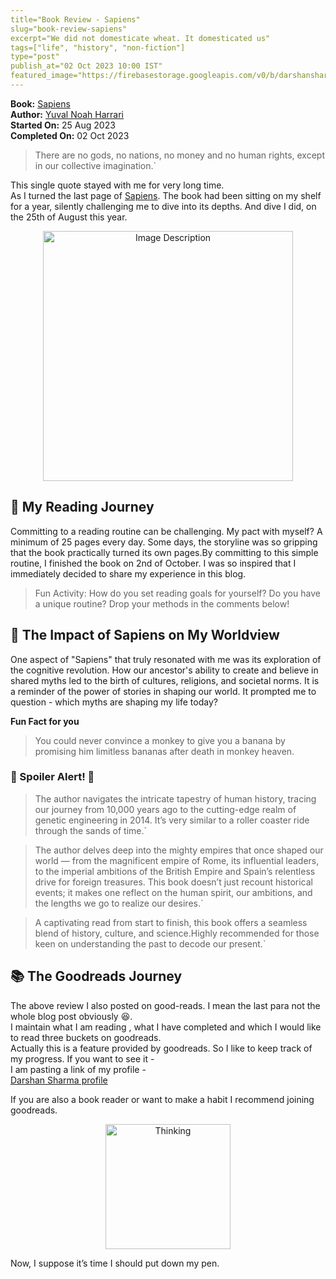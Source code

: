 ```yaml
---
title="Book Review - Sapiens"
slug="book-review-sapiens"
excerpt="We did not domesticate wheat. It domesticated us"
tags=["life", "history", "non-fiction"]
type="post"
publish_at="02 Oct 2023 10:00 IST"
featured_image="https://firebasestorage.googleapis.com/v0/b/darshansharma-ur.appspot.com/o/images%2FSapiens.jpeg?alt=media&token=83094a75-9140-41fc-a535-8a905babdda9&_gl=1*6lkge0*_ga*MjE0NzMyMTgzNS4xNjk2MzE0OTk4*_ga_CW55HF8NVT*MTY5NjQ3OTYxMy4zLjEuMTY5NjQ4MDcyNy42MC4wLjA."
---
```



**Book:**  [ Sapiens](https://amzn.to/3PYzrLW)    
**Author:**  [ Yuval Noah Harrari](https://amzn.to/3Q3eLCB)       
**Started On:** 25 Aug 2023    
**Completed On:** 02 Oct 2023


> There are no gods, no nations, no money and no human rights, except in our collective imagination.`

This single quote stayed with me for very long time.    
As I turned the last page of [Sapiens](https://amzn.to/3PYzrLW). The book had been sitting on my shelf for a year, silently challenging me to dive into its depths. And dive I did, on the 25th of August this year.


<div style="text-align: center;">
<a href="https://amzn.to/3PYzrLW">
<img src="https://firebasestorage.googleapis.com/v0/b/darshansharma-ur.appspot.com/o/images%2FSapiens.jpeg?alt=media&token=83094a75-9140-41fc-a535-8a905babdda9&_gl=1*6lkge0*_ga*MjE0NzMyMTgzNS4xNjk2MzE0OTk4*_ga_CW55HF8NVT*MTY5NjQ3OTYxMy4zLjEuMTY5NjQ4MDcyNy42MC4wLjA." alt="Image Description" height="400">
</a>
</div>


## 📖 My Reading Journey

Committing to a reading routine can be challenging. My pact with myself? A minimum of 25 pages every day. Some days, the storyline was so gripping that the book practically turned its own pages.By committing to this simple routine, I finished the book on 2nd of October. I was so inspired that I immediately decided to share my experience in this blog. 

> Fun Activity: How do you set reading goals for yourself? Do you have a unique routine? Drop your methods in the comments below!

## 🧠 The Impact of Sapiens on My Worldview

One aspect of "Sapiens" that truly resonated with me was its exploration of the cognitive revolution. How our ancestor's ability to create and believe in shared myths led to the birth of cultures, religions, and societal norms. It is a reminder of the power of stories in shaping our world. It prompted me to question - which myths are shaping my life today?

**Fun Fact for you**
> You could never convince a monkey to give you a banana by promising him limitless bananas after death in monkey heaven.


### 🚨 Spoiler Alert! 🚨

> The author navigates the intricate tapestry of human history, tracing our journey from 10,000 years ago to the cutting-edge realm of genetic engineering in 2014. It’s very similar to a roller coaster ride through the sands of time.`    
    
> The author delves deep into the mighty empires that once shaped our world — from the magnificent empire of Rome, its influential leaders, to the imperial ambitions of the British Empire and Spain’s relentless drive for foreign treasures. This book doesn’t just recount historical events; it makes one reflect on the human spirit, our ambitions, and the lengths we go to realize our desires.` 
              
> A captivating read from start to finish, this book offers a seamless blend of history, culture, and science.Highly recommended for those keen on understanding the past to decode our present.`

## 📚 The Goodreads Journey

The above review I also posted on good-reads. I mean the last para not the whole blog post obviously 😆.    
I maintain what I am reading , what I have completed and which I would like to read three buckets on goodreads.   
Actually this is a feature provided by goodreads. So I like to keep track of my progress. If you want to see it -   
 I am pasting a link of my profile -    
[Darshan Sharma profile](https://www.goodreads.com/user/show/66454282-darshan-sharma)

If you are also a book reader or want to make a habit I recommend joining goodreads.   


<div style="text-align: center;">
<img src="https://firebasestorage.googleapis.com/v0/b/darshansharma-ur.appspot.com/o/images%2Fneandarthal-meme.jpeg?alt=media&token=391c3bf7-a990-47c9-8d5c-27cf032def81&_gl=1*118ivhr*_ga*MjE0NzMyMTgzNS4xNjk2MzE0OTk4*_ga_CW55HF8NVT*MTY5NjMxNDk5OC4xLjEuMTY5NjMxNTAyOC4zMC4wLjA." alt="Thinking" height="200">
</div>



Now, I suppose it’s time I should put down my pen.



